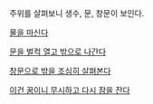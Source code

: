 주위를 살펴보니 생수, 문, 창문이 보인다.

[물을 마신다](faint-stomach.md)

[문을 벌컥 열고 밖으로 나간다](../explore/outside.md)

[창문으로 밖을 조심히 살펴본다](faint-ghost.md)

[이건 꿈이니 무시하고 다시 잠을 잔다](sleep/marshmallow.md)